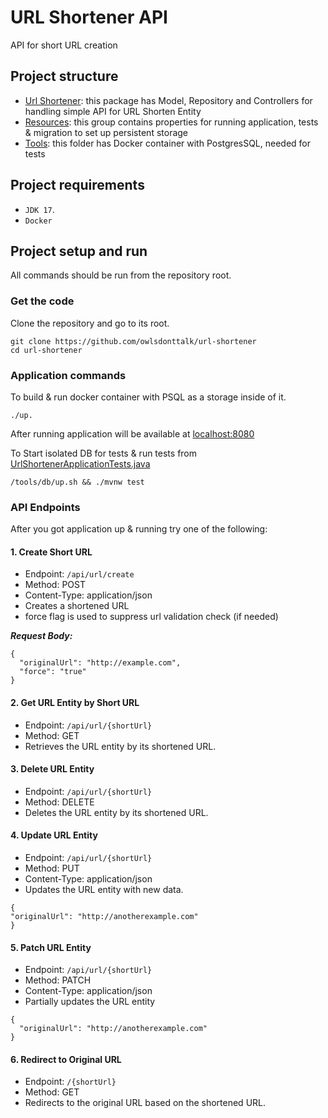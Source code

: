 # URL Shortener API
API for short URL creation

## Project structure
- [Url Shortener](src%2Fmain%2Fjava%2Fcom%2Fowlsdonttalk%2Furlshortener): this package has
  Model, Repository and Controllers for handling simple API for URL Shorten Entity
- [Resources](src%2Fmain%2Fresources): this group contains properties for running application, tests & migration
  to set up persistent storage
- [Tools](tools): this folder has Docker container with PostgresSQL, needed for tests

## Project requirements
- `JDK 17`.
- `Docker`

## Project setup and run
All commands should be run from the repository root.

### Get the code
Clone the repository and go to its root.

```
git clone https://github.com/owlsdonttalk/url-shortener
cd url-shortener
```

### Application commands
To build & run docker container with PSQL as a storage inside of it.

```
./up. 
```
After running application will be available at [localhost:8080](localhost:8080)


To Start isolated DB for tests & run tests from [UrlShortenerApplicationTests.java](src%2Ftest%2Fjava%2Fcom%2Fowlsdonttalk%2Furlshortener%2FUrlShortenerApplicationTests.java)
```
/tools/db/up.sh && ./mvnw test
```


### API Endpoints
After you got application up & running try one of the following:

#### 1. Create Short URL

- Endpoint: ```/api/url/create```
- Method: POST
- Content-Type: application/json
- Creates a shortened URL
- force flag is used to suppress url validation check (if needed)

***Request Body:***

```
{
  "originalUrl": "http://example.com",
  "force": "true"   
}
```
#### 2. Get URL Entity by Short URL

- Endpoint: ```/api/url/{shortUrl}```
- Method: GET
- Retrieves the URL entity by its shortened URL.

#### 3. Delete URL Entity
- Endpoint: ```/api/url/{shortUrl}```
- Method: DELETE
- Deletes the URL entity by its shortened URL.

#### 4. Update URL Entity
- Endpoint: ```/api/url/{shortUrl}```
- Method: PUT
- Content-Type: application/json
- Updates the URL entity with new data.
```
{
"originalUrl": "http://anotherexample.com"
}
```

#### 5. Patch URL Entity
- Endpoint: ```/api/url/{shortUrl}```
- Method: PATCH
- Content-Type: application/json
- Partially updates the URL entity
```
{ 
  "originalUrl": "http://anotherexample.com"
}
```

#### 6. Redirect to Original URL
- Endpoint: ```/{shortUrl}```
- Method: GET
- Redirects to the original URL based on the shortened URL.